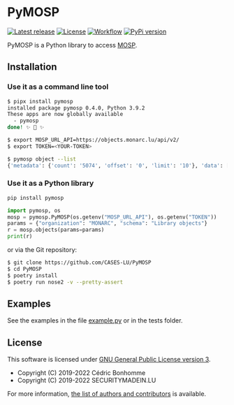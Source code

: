 # PyMOSP

[![Latest release](https://img.shields.io/github/release/CASES-LU/PyMOSP.svg?style=flat-square)](https://github.com/CASES-LU/PyMOSP/releases/latest)
[![License](https://img.shields.io/github/license/CASES-LU/PyMOSP.svg?style=flat-square)](https://www.gnu.org/licenses/agpl-3.0.html)
[![Workflow](https://github.com/CASES-LU/PyMOSP/workflows/Python%20application/badge.svg?style=flat-square)](https://github.com/CASES-LU/PyMOSP/actions?query=workflow%3A%22Python+application%22)
[![PyPi version](https://img.shields.io/pypi/v/pymosp.svg?style=flat-square)](https://pypi.org/project/pymosp)


PyMOSP is a Python library to access [MOSP](https://github.com/CASES-LU/MOSP).


## Installation

### Use it as a command line tool

```bash
$ pipx install pymosp
installed package pymosp 0.4.0, Python 3.9.2
These apps are now globally available
  - pymosp
done! ✨ 🌟 ✨

$ export MOSP_URL_API=https://objects.monarc.lu/api/v2/
$ export TOKEN=<YOUR-TOKEN>

$ pymosp object --list
{'metadata': {'count': '5074', 'offset': '0', 'limit': '10'}, 'data': [{'id': 144, 'name': 'Use of an obsolete version of the messaging server', 'description': '', 'schema_id': 14, 'org_id': 4, 'last_updated': '2021-03-16T12:45:35.046659', 'json_object': {'code': '1118', 'uuid': '69fc03a0-4591-11e9-9173-0800277f0571', 'label': 'Use of an obsolete version of the messaging server', 'language': 'EN', 'description': ''}, 'organization': {'id': 4, 'name': 'MONARC', 'description': 'MONARC is a tool and a method allowing an optimised, precise and repeatable risk assessment.', 'organization_type': 'Non-Profit', 'is_membership_restricted': True, 'last_updated': '2018-05-18T09:50:57'}, 'licences': None},  ... ,  {'id': 284, 'name': 'Tempting equipment (trading value, technology, strategic)', 'description': '', 'schema_id': 14, 'org_id': 4, 'last_updated': '2021-03-16T12:45:33.862787', 'json_object': {'code': '278', 'uuid': '69fc0ee2-4591-11e9-9173-0800277f0571', 'label': 'Tempting equipment (trading value, technology, strategic)', 'language': 'EN', 'description': ''}, 'organization': {'id': 4, 'name': 'MONARC', 'description': 'MONARC is a tool and a method allowing an optimised, precise and repeatable risk assessment.', 'organization_type': 'Non-Profit', 'is_membership_restricted': True, 'last_updated': '2018-05-18T09:50:57'}, 'licences': None}]}
```

### Use it as a Python library

```bash
pip install pymosp
```

```python
import pymosp, os
mosp = pymosp.PyMOSP(os.getenv("MOSP_URL_API"), os.getenv("TOKEN"))
params = {"organization": "MONARC", "schema": "Library objects"}
r = mosp.objects(params=params)
print(r)
```


or via the Git repository:

```bash
$ git clone https://github.com/CASES-LU/PyMOSP
$ cd PyMOSP
$ poetry install
$ poetry run nose2 -v --pretty-assert
```


## Examples

See the examples in the file [example.py](example.py) or in the tests folder.


## License

This software is licensed under
[GNU General Public License version 3](https://www.gnu.org/licenses/gpl-3.0.html).

* Copyright (C) 2019-2022 Cédric Bonhomme
* Copyright (C) 2019-2022 SECURITYMADEIN.LU

For more information, [the list of authors and contributors](AUTHORS.md)
is available.
